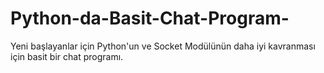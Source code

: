 # Python-da-Basit-Chat-Program-
Yeni başlayanlar için Python'un ve Socket Modülünün daha iyi kavranması için basit bir chat programı.
